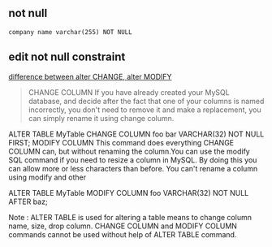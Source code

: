 ## not null

```
company name varchar(255) NOT NULL
```

## edit not null constraint

[difference between alter CHANGE, alter MODIFY](https://stackoverflow.com/questions/14767174/modify-column-vs-change-column)

> CHANGE COLUMN If you have already created your MySQL database, and decide after the fact that one of your columns is named incorrectly, you don't need to remove it and make a replacement, you can simply rename it using change column.

ALTER TABLE MyTable CHANGE COLUMN foo bar VARCHAR(32) NOT NULL FIRST;
MODIFY COLUMN This command does everything CHANGE COLUMN can, but without renaming the column.You can use the modify SQL command if you need to resize a column in MySQL. By doing this you can allow more or less characters than before. You can't rename a column using modify and other

ALTER TABLE MyTable MODIFY COLUMN foo VARCHAR(32) NOT NULL AFTER baz;

Note : ALTER TABLE is used for altering a table means to change column name, size, drop column. CHANGE COLUMN and MODIFY COLUMN commands cannot be used without help of ALTER TABLE command.
> 

